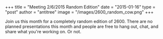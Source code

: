 +++
title = "Meeting 2/6/2015 Random Edition"
date = "2015-01-16"
type = "post"
author = "antitree"
image = "/images/2600_random_cow.png"
+++


Join us this month for a completely random edition of 2600. There are no planned presentations this month and people are free to hang out, chat, and share what you're working on. Or not.  


